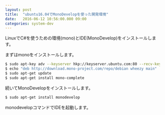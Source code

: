 ```yaml
---
layout: post
title:  "ubuntu16.04でMonoDevelopを使った開発環境"
date:   2016-06-12 10:56:00.000 09:00
categories: system-dev
---
```


LinuxでC#を使うための環境(mono)とIDE(MonoDevelop)をインストールします。 

まずはmonoをインストールします。 

```bash
$ sudo apt-key adv --keyserver hkp://keyserver.ubuntu.com:80 --recv-keys 3FA7E0328081BFF6A14DA29AA6A19B38D3D831EF
$ echo "deb http://download.mono-project.com/repo/debian wheezy main" | sudo tee /etc/apt/sources.list.d/mono-xamarin.list
$ sudo apt-get update
$ sudo apt-get install mono-complete
```

続いてMonoDevelopをインストールします。 

```bash
$ sudo apt-get install monodevelop
```

monodevelopコマンドでIDEを起動します。

